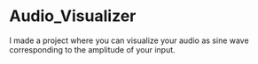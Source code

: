 # Audio_Visualizer
I made a project where you can visualize your audio as sine wave corresponding to the amplitude of your input.
